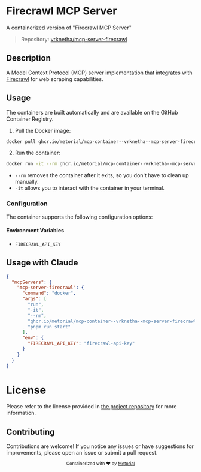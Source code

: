 
# Firecrawl MCP Server

A containerized version of "Firecrawl MCP Server"

> Repository: [vrknetha/mcp-server-firecrawl](https://github.com/vrknetha/mcp-server-firecrawl)

## Description

A Model Context Protocol (MCP) server implementation that integrates with [Firecrawl](https://github.com/mendableai/firecrawl) for web scraping capabilities.


## Usage

The containers are built automatically and are available on the GitHub Container Registry.

1. Pull the Docker image:

```bash
docker pull ghcr.io/metorial/mcp-container--vrknetha--mcp-server-firecrawl--mcp-server-firecrawl
```

2. Run the container:

```bash
docker run -it --rm ghcr.io/metorial/mcp-container--vrknetha--mcp-server-firecrawl--mcp-server-firecrawl 
```

- `--rm` removes the container after it exits, so you don't have to clean up manually.
- `-it` allows you to interact with the container in your terminal.


### Configuration

The container supports the following configuration options:




#### Environment Variables

- `FIRECRAWL_API_KEY`




## Usage with Claude

```json
{
  "mcpServers": {
    "mcp-server-firecrawl": {
      "command": "docker",
      "args": [
        "run",
        "-it",
        "--rm",
        "ghcr.io/metorial/mcp-container--vrknetha--mcp-server-firecrawl--mcp-server-firecrawl",
        "pnpm run start"
      ],
      "env": {
        "FIRECRAWL_API_KEY": "firecrawl-api-key"
      }
    }
  }
}
```

# License

Please refer to the license provided in [the project repository](https://github.com/vrknetha/mcp-server-firecrawl) for more information.

## Contributing

Contributions are welcome! If you notice any issues or have suggestions for improvements, please open an issue or submit a pull request.

<div align="center">
  <sub>Containerized with ❤️ by <a href="https://metorial.com">Metorial</a></sub>
</div>
  